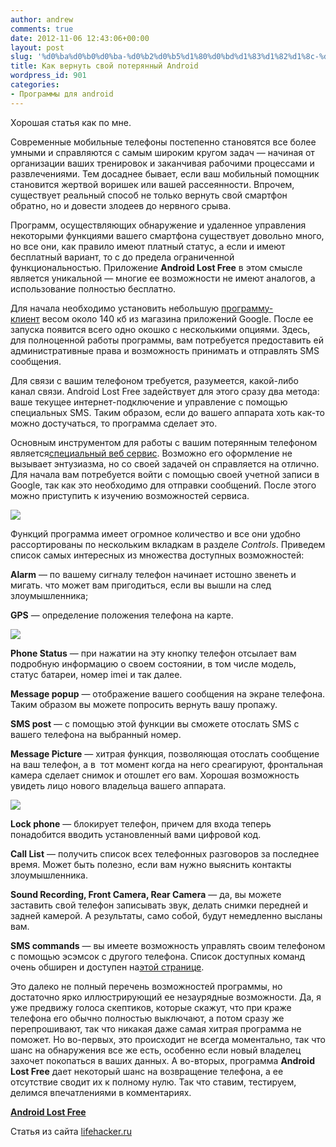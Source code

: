 ```yaml
---
author: andrew
comments: true
date: 2012-11-06 12:43:06+00:00
layout: post
slug: '%d0%ba%d0%b0%d0%ba-%d0%b2%d0%b5%d1%80%d0%bd%d1%83%d1%82%d1%8c-%d1%81%d0%b2%d0%be%d0%b9-%d0%bf%d0%be%d1%82%d0%b5%d1%80%d1%8f%d0%bd%d0%bd%d1%8b%d0%b9-android'
title: Как вернуть свой потерянный Android
wordpress_id: 901
categories:
- Программы для android
---
```


Хорошая статья как по мне.





Современные мобильные телефоны постепенно становятся все более умными и справляются с самым широким кругом задач — начиная от организации ваших тренировок и заканчивая рабочими процессами и развлечениями. Тем досаднее бывает, если ваш мобильный помощник становится жертвой воришек или вашей рассеянности. Впрочем, существует реальный способ не только вернуть свой смартфон обратно, но и довести злодеев до нервного срыва.





Программ, осуществляющих обнаружение и удаленное управления некоторыми функциями вашего смартфона существует довольно много, но все они, как правило имеют платный статус, а если и имеют бесплатный вариант, то с до предела ограниченной функциональностью. Приложение **Android Lost Free** в этом смысле является уникальной — многие ее возможности не имеют аналогов, а использование полностью бесплатно.


<!-- more -->


Для начала необходимо установить небольшую [программу-клиент](https://play.google.com/store/apps/details?id=com.androidlost&feature=related_apps) весом около 140 кб из магазина приложений Google. После ее запуска появится всего одно окошко с несколькими опциями. Здесь, для полноценной работы программы, вам потребуется предоставить ей административные права и возможность принимать и отправлять SMS сообщения.





Для связи с вашим телефоном требуется, разумеется, какой-либо канал связи. Android Lost Free задействует для этого сразу два метода: ваше текущее интернет-подключение и управление с помощью специальных SMS. Таким образом, если до вашего аппарата хоть как-то можно достучаться, то программа сделает это.









Основным инструментом для работы с вашим потерянным телефоном является[специальный веб сервис](http://www.androidlost.com/). Возможно его оформление не вызывает энтузиазма, но со своей задачей он справляется на отлично. Для начала вам потребуется войти с помощью своей учетной записи в Google, так как это необходимо для отправки сообщений. После этого можно приступить к изучению возможностей сервиса.





![](http://lifehacker.ru/wp-content/uploads/2012/10/122-e1350390264650.png)





Функций программа имеет огромное количество и все они удобно рассортированы по нескольким вкладкам в разделе _Controls_. Приведем список самых интересных из множества доступных возможностей:





**Alarm** — по вашему сигналу телефон начинает истошно звенеть и мигать. что может вам пригодиться, если вы вышли на след злоумышленника;





**GPS** — определение положения телефона на карте.





![](http://lifehacker.ru/wp-content/uploads/2012/10/29.png)





**Phone Status** — при нажатии на эту кнопку телефон отсылает вам подробную информацию о своем состоянии, в том числе модель, статус батареи, номер imei и так далее.





**Message popup** — отображение вашего сообщения на экране телефона. Таким образом вы можете попросить вернуть вашу пропажу.





**SMS post** — с помощью этой функции вы сможете отослать SMS с вашего телефона на выбранный номер.





**Message Picture** — хитрая функция, позволяющая отослать сообщение на ваш телефон, а в  тот момент когда на него среагируют, фронтальная камера сделает снимок и отошлет его вам. Хорошая возможность увидеть лицо нового владельца вашего аппарата.





![](http://lifehacker.ru/wp-content/uploads/2012/10/48-e1350393835746.png)





**Lock phone** — блокирует телефон, причем для входа теперь понадобится вводить установленный вами цифровой код.





**Call List** — получить список всех телефонных разговоров за последнее время. Может быть полезно, если вам нужно выяснить контакты злоумышленника.





**Sound Recording, Front Camera, Rear Camera** — да, вы можете заставить свой телефон записывать звук, делать снимки передней и задней камерой. А результаты, само собой, будут немедленно высланы вам.





**SMS commands** — вы имеете возможность управлять своим телефоном с помощью эсэмсок с другого телефона. Список доступных команд очень обширен и доступен на[этой странице](http://www.androidlost.com/#sms).





Это далеко не полный перечень возможностей программы, но достаточно ярко иллюстрирующий ее незаурядные возможности. Да, я уже предвижу голоса скептиков, которые скажут, что при краже телефона его обычно полностью выключают, а потом сразу же перепрошивают, так что никакая даже самая хитрая программа не поможет. Но во-первых, это происходит не всегда моментально, так что шанс на обнаружения все же есть, особенно если новый владелец захочет покопаться в ваших данных. А во-вторых, программа **Android Lost Free** дает некоторый шанс на возвращение телефона, а ее отсутствие сводит их к полному нулю. Так что ставим, тестируем, делимся впечатлениями в комментариях.





**[Android Lost Free](https://play.google.com/store/apps/details?id=com.androidlost&feature=related_apps)**





Статья из сайта [lifehacker.ru](http://lifehacker.ru/2012/10/17/kak-vernut-svojj-poteryannyjj-android/)

